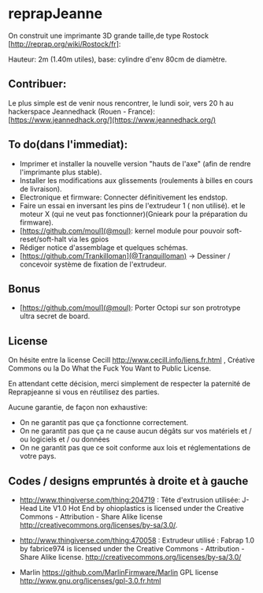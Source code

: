 # reprapJeanne

On construit une imprimante 3D grande taille,de type Rostock [http://reprap.org/wiki/Rostock/fr]:

Hauteur: 2m (1.40m utiles), base: cylindre d'env 80cm de diamètre.


## Contribuer:

Le plus simple est de venir nous rencontrer, le lundi soir, vers 20 h au hackerspace Jeannedhack (Rouen - France):  [https://www.jeannedhack.org/](https://www.jeannedhack.org/)

## To do(dans l'immediat):

* Imprimer et installer la nouvelle version "hauts de l'axe" (afin de rendre l'imprimante plus stable). 
* Installer les modifications aux glissements (roulements à billes en cours de livraison).
* Electronique et firmware: Connecter définitivement les endstop. 
* Faire un essai en inversant les pins de l'extrudeur 1 ( non utilisé). et le moteur X (qui ne veut pas fonctionner)(Gnieark pour la préparation du firmware).
* [https://github.com/moul](@moul): kernel module pour pouvoir soft-reset/soft-halt via les gpios
* Rédiger notice d'assemblage et quelques schémas.
* [https://github.com/Trankilloman](@Tranquilloman) -> Dessiner / concevoir système de fixation de l'extrudeur.


## Bonus

* [https://github.com/moul](@moul): Porter Octopi sur son protrotype ultra secret de board.

## License
On hésite entre la license Cecill http://www.cecill.info/liens.fr.html , Créative Commons ou la Do What the Fuck You Want to Public License.

En attendant cette décision, merci simplement de respecter la paternité de Reprapjeanne si vous en réutilisez des parties.

Aucune garantie, de façon non exhaustive:
* On ne garantit pas que ça fonctionne correctement.
* On ne garantit pas que ça ne cause aucun dégâts sur vos matériels et / ou logiciels et / ou données
* On ne garantit pas que ce soit conforme aux lois et réglementations de votre pays.

## Codes / designs empruntés à droite et à gauche

* http://www.thingiverse.com/thing:204719 : Tête d'extrusion utilisée: J-Head Lite V1.0 Hot End by ohioplastics is licensed under the Creative Commons - Attribution - Share Alike license http://creativecommons.org/licenses/by-sa/3.0/. 

* http://www.thingiverse.com/thing:470058 : Extrudeur utilisé : Fabrap 1.0 by fabrice974 is licensed under the Creative Commons - Attribution - Share Alike license. http://creativecommons.org/licenses/by-sa/3.0/

* Marlin https://github.com/MarlinFirmware/Marlin GPL license http://www.gnu.org/licenses/gpl-3.0.fr.html

